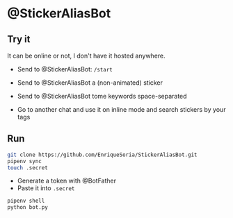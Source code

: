 # @StickerAliasBot
## Try it
It can be online or not, I don't have it hosted anywhere. 

 - Send to @StickerAliasBot: `/start`
 - Send to @StickerAliasBot a (non-animated) sticker
 - Send to @StickerAliasBot tome keywords space-separated



 - Go to another chat and use it on inline mode and search stickers by your tags

## Run
```bash
git clone https://github.com/EnriqueSoria/StickerAliasBot.git
pipenv sync
touch .secret
```
 - Generate a token with @BotFather
 - Paste it into `.secret`
```bash
pipenv shell
python bot.py
```